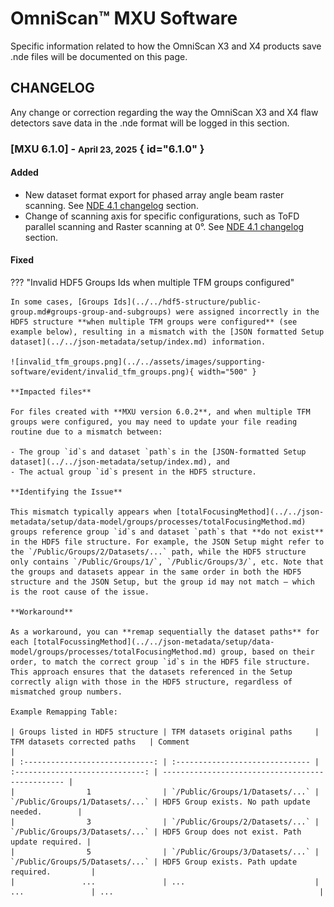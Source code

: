 # OmniScan&trade; MXU Software

Specific information related to how the OmniScan X3 and X4 products save .nde files will be documented on this page. 

## CHANGELOG

Any change or correction regarding the way the OmniScan X3 and X4 flaw detectors save data in the .nde format will be logged in this section. 

### [MXU 6.1.0] - <small>April 23, 2025</small> { id="6.1.0" }

#### Added

- New dataset format export for phased array angle beam raster scanning. See [NDE 4.1 changelog](../../versioning/changelog.md#4.1.0) section. 
- Change of scanning axis for specific configurations, such as ToFD parallel scanning and Raster scanning at 0°. See [NDE 4.1 changelog](../../versioning/changelog.md#4.1.0) section. 

#### Fixed

??? "Invalid HDF5 Groups Ids when multiple TFM groups configured"
    
    In some cases, [Groups Ids](../../hdf5-structure/public-group.md#groups-group-and-subgroups) were assigned incorrectly in the HDF5 structure **when multiple TFM groups were configured** (see example below), resulting in a mismatch with the [JSON formatted Setup dataset](../../json-metadata/setup/index.md) information.

    ![invalid_tfm_groups.png](../../assets/images/supporting-software/evident/invalid_tfm_groups.png){ width="500" }

    **Impacted files**

    For files created with **MXU version 6.0.2**, and when multiple TFM groups were configured, you may need to update your file reading routine due to a mismatch between:

    - The group `id`s and dataset `path`s in the [JSON-formatted Setup dataset](../../json-metadata/setup/index.md), and  
    - The actual group `id`s present in the HDF5 structure.

    **Identifying the Issue**

    This mismatch typically appears when [totalFocusingMethod](../../json-metadata/setup/data-model/groups/processes/totalFocusingMethod.md) groups reference group `id`s and dataset `path`s that **do not exist** in the HDF5 file structure. For example, the JSON Setup might refer to the `/Public/Groups/2/Datasets/...` path, while the HDF5 structure only contains `/Public/Groups/1/`, `/Public/Groups/3/`, etc. Note that the groups and datasets appear in the same order in both the HDF5 structure and the JSON Setup, but the group id may not match — which is the root cause of the issue.

    **Workaround**

    As a workaround, you can **remap sequentially the dataset paths** for each [totalFocussingMethod](../../json-metadata/setup/data-model/groups/processes/totalFocusingMethod.md) group, based on their order, to match the correct group `id`s in the HDF5 file structure. This approach ensures that the datasets referenced in the Setup correctly align with those in the HDF5 structure, regardless of mismatched group numbers.

    Example Remapping Table:

    | Groups listed in HDF5 structure | TFM datasets original paths     |  TFM datasets corrected paths   | Comment                                          |
    | :-----------------------------: | :------------------------------ | :-----------------------------: | ------------------------------------------------ |
    |                1                | `/Public/Groups/1/Datasets/...` | `/Public/Groups/1/Datasets/...` | HDF5 Group exists. No path update needed.        |
    |                3                | `/Public/Groups/2/Datasets/...` | `/Public/Groups/3/Datasets/...` | HDF5 Group does not exist. Path update required. |
    |                5                | `/Public/Groups/3/Datasets/...` | `/Public/Groups/5/Datasets/...` | HDF5 Group exists. Path update required.         |
    |               ...               | ...                             |               ...               | ...                                              |

